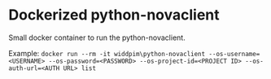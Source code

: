 Dockerized python-novaclient
============================

Small docker container to run the python-novaclient.

Example: `docker run --rm -it widdpim\python-novaclient --os-username=<USERNAME> --os-password=<PASSWORD> --os-project-id=<PROJECT ID> --os-auth-url=<AUTH URL> list`

